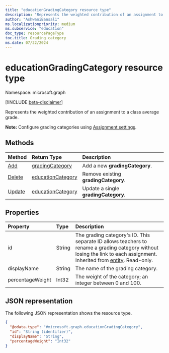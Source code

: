 ```yaml
---
title: "educationGradingCategory resource type"
description: "Represents the weighted contribution of an assignment to a class average grade."
author: "AshwaniBansal1"
ms.localizationpriority: medium
ms.subservice: "education"
doc_type: resourcePageType
toc.title: Grading category
ms.date: 07/22/2024
---
```


# educationGradingCategory resource type

Namespace: microsoft.graph

[!INCLUDE [beta-disclaimer](../../includes/beta-disclaimer.md)]

Represents the weighted contribution of an assignment to a class average grade.

**Note:** Configure grading categories using [Assignment settings](../resources/educationassignmentsettings.md).

## Methods

| Method		   | Return Type	|Description|
|:---------------|:--------|:----------|
|[Add](../api/educationassignment-post-gradingcategory.md) | [gradingCategory](educationgradingcategory.md) | Add a new **gradingCategory**.|
|[Delete](../api/educationassignment-delete-gradingcategory.md) | [educationCategory](educationgradingcategory.md) | Remove existing **gradingCategory**.|
|[Update](../api/educationgradingcategory-update.md) | [educationCategory](educationgradingcategory.md) | Update a single **gradingCategory**.|


## Properties
| Property	   | Type	|Description|
|:---------------|:--------|:----------|
|id|String|The grading category's ID. This separate ID allows teachers to rename a grading category without losing the link to each assignment. Inherited from [entity](../resources/entity.md). Read-only.|
|displayName|String|The name of the grading category.|
|percentageWeight|Int32|The weight of the category; an integer between 0 and 100.|

## JSON representation

The following JSON representation shows the resource type.

<!-- {
  "blockType": "resource",
  "optionalProperties": [

  ],
  "@odata.type": "microsoft.graph.educationGradingCategory"
}-->

```json
{
  "@odata.type": "#microsoft.graph.educationGradingCategory",
  "id": "String (identifier)",
  "displayName": "String",
  "percentageWeight": "Int32"
}

```

<!-- uuid: 37d99af7-cfc5-4e3b-8566-f7d40e4a2070
2015-10-25 14:57:30 UTC -->
<!--
{
  "type": "#page.annotation",
  "description": "gradingCategory resource",
  "keywords": "",
  "section": "documentation",
  "tocPath": "",
  "suppressions": []
}
-->
